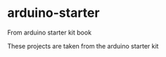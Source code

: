 # arduino-starter
From arduino starter kit book

These projects are taken from the arduino starter kit
